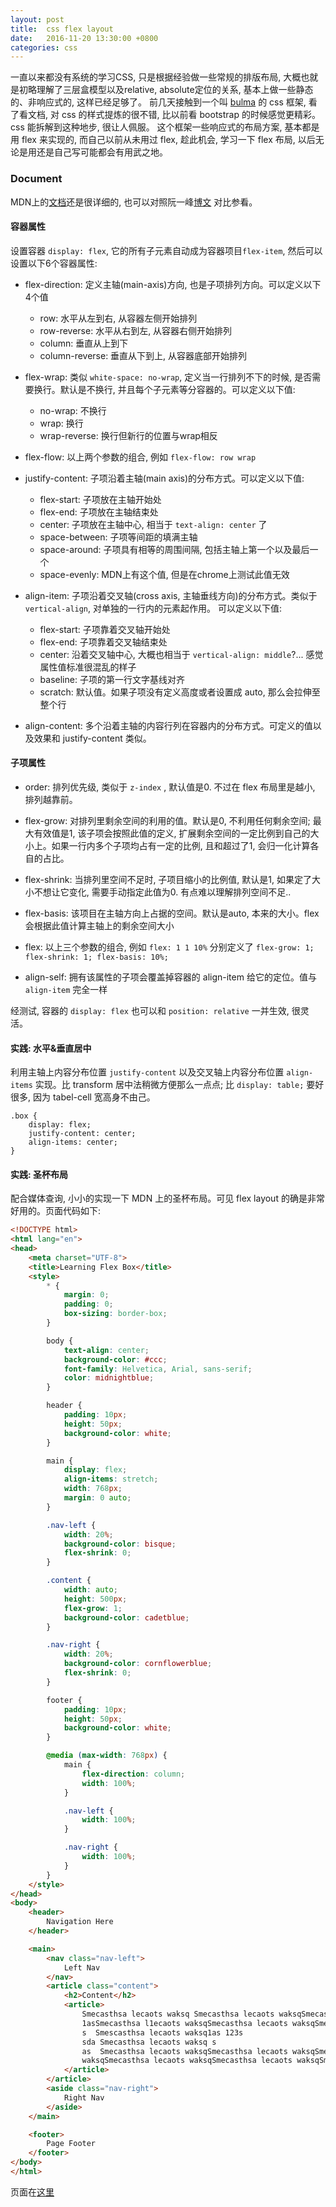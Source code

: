 ```yaml
---
layout: post
title:  css flex layout
date:   2016-11-20 13:30:00 +0800
categories: css
---
```


一直以来都没有系统的学习CSS, 只是根据经验做一些常规的排版布局, 大概也就是初略理解了三层盒模型以及relative, absolute定位的关系, 基本上做一些静态的、非响应式的, 这样已经足够了。
前几天接触到一个叫 [bulma](http://bulma.io/) 的 css 框架, 看了看文档, 对 css 的样式提炼的很不错, 比以前看 bootstrap 的时候感觉更精彩。css 能拆解到这种地步, 很让人佩服。
这个框架一些响应式的布局方案, 基本都是用 flex 来实现的, 而自己以前从未用过 flex, 趁此机会, 学习一下 flex 布局, 以后无论是用还是自己写可能都会有用武之地。

### Document

MDN上的[文档](https://developer.mozilla.org/en-US/docs/Web/CSS/CSS_Flexible_Box_Layout/Using_CSS_flexible_boxes)还是很详细的, 
也可以对照阮一峰[博文](http://www.ruanyifeng.com/blog/2015/07/flex-grammar.html) 对比参看。

#### 容器属性

设置容器 `display: flex`, 它的所有子元素自动成为容器项目`flex-item`, 然后可以设置以下6个容器属性:

- flex-direction: 定义主轴(main-axis)方向, 也是子项排列方向。可以定义以下4个值
    
    - row: 水平从左到右, 从容器左侧开始排列
    - row-reverse: 水平从右到左, 从容器右侧开始排列
    - column: 垂直从上到下
    - column-reverse: 垂直从下到上, 从容器底部开始排列
    
- flex-wrap: 类似 `white-space: no-wrap`, 定义当一行排列不下的时候, 是否需要换行。默认是不换行, 并且每个子元素等分容器的。可以定义以下值:

    - no-wrap: 不换行
    - wrap: 换行
    - wrap-reverse: 换行但新行的位置与wrap相反
    
- flex-flow: 以上两个参数的组合, 例如 `flex-flow: row wrap`

- justify-content: 子项沿着主轴(main axis)的分布方式。可以定义以下值:

    - flex-start: 子项放在主轴开始处
    - flex-end: 子项放在主轴结束处
    - center:  子项放在主轴中心, 相当于 `text-align: center` 了
    - space-between: 子项等间距的填满主轴
    - space-around: 子项具有相等的周围间隔, 包括主轴上第一个以及最后一个
    - space-evenly: MDN上有这个值, 但是在chrome上测试此值无效
    
- align-item: 子项沿着交叉轴(cross axis, 主轴垂线方向)的分布方式。类似于 `vertical-align`, 对单独的一行内的元素起作用。 可以定义以下值: 

    - flex-start: 子项靠着交叉轴开始处
    - flex-end: 子项靠着交叉轴结束处
    - center: 沿着交叉轴中心, 大概也相当于 `vertical-align: middle`?... 感觉属性值标准很混乱的样子
    - baseline: 子项的第一行文字基线对齐
    - scratch: 默认值。如果子项没有定义高度或者设置成 auto, 那么会拉伸至整个行

- align-content: 多个沿着主轴的内容行列在容器内的分布方式。可定义的值以及效果和 justify-content 类似。

#### 子项属性

- order: 排列优先级, 类似于 `z-index` , 默认值是0. 不过在 flex 布局里是越小, 排列越靠前。
    
- flex-grow: 对排列里剩余空间的利用的值。默认是0, 不利用任何剩余空间; 最大有效值是1, 该子项会按照此值的定义, 扩展剩余空间的一定比例到自己的大小上。如果一行内多个子项均占有一定的比例, 且和超过了1, 会归一化计算各自的占比。

- flex-shrink: 当排列里空间不足时, 子项目缩小的比例值, 默认是1, 如果定了大小不想让它变化, 需要手动指定此值为0. 有点难以理解排列空间不足..
 
- flex-basis: 该项目在主轴方向上占据的空间。默认是auto, 本来的大小。flex 会根据此值计算主轴上的剩余空间大小

- flex: 以上三个参数的组合, 例如 `flex: 1 1 10%` 分别定义了 `flex-grow: 1; flex-shrink: 1; flex-basis: 10%;`

- align-self: 拥有该属性的子项会覆盖掉容器的 align-item 给它的定位。值与 `align-item` 完全一样

经测试, 容器的 `display: flex` 也可以和 `position: relative` 一并生效, 很灵活。

#### 实践: 水平&垂直居中

利用主轴上内容分布位置 `justify-content` 以及交叉轴上内容分布位置 `align-items` 实现。比 transform 居中法稍微方便那么一点点; 比 `display: table;` 要好很多, 因为 tabel-cell 宽高身不由己。

```style
.box {
    display: flex;
    justify-content: center;
    align-items: center;
}
```

#### 实践: 圣杯布局

配合媒体查询, 小小的实现一下 MDN 上的圣杯布局。可见 flex layout 的确是非常好用的。页面代码如下:

```html
<!DOCTYPE html>
<html lang="en">
<head>
    <meta charset="UTF-8">
    <title>Learning Flex Box</title>
    <style>
        * {
            margin: 0;
            padding: 0;
            box-sizing: border-box;
        }

        body {
            text-align: center;
            background-color: #ccc;
            font-family: Helvetica, Arial, sans-serif;
            color: midnightblue;
        }

        header {
            padding: 10px;
            height: 50px;
            background-color: white;
        }

        main {
            display: flex;
            align-items: stretch;
            width: 768px;
            margin: 0 auto;
        }

        .nav-left {
            width: 20%;
            background-color: bisque;
            flex-shrink: 0;
        }

        .content {
            width: auto;
            height: 500px;
            flex-grow: 1;
            background-color: cadetblue;
        }

        .nav-right {
            width: 20%;
            background-color: cornflowerblue;
            flex-shrink: 0;
        }

        footer {
            padding: 10px;
            height: 50px;
            background-color: white;
        }

        @media (max-width: 768px) {
            main {
                flex-direction: column;
                width: 100%;
            }

            .nav-left {
                width: 100%;
            }

            .nav-right {
                width: 100%;
            }
        }
    </style>
</head>
<body>
    <header>
        Navigation Here
    </header>

    <main>
        <nav class="nav-left">
            Left Nav
        </nav>
        <article class="content">
            <h2>Content</h2>
            <article>
                Smecasthsa lecaots waksq Smecasthsa lecaots waksqSmecasthsa lecaots waksqSmecasthsa lecaots waksqSmecasthsa lecaots waksqSmecasthsa lecaots
                1asSmecasthsa l1ecaots waksqSmecasthsa lecaots waksqSmecasthsa lecaots waksq
                s  Smescasthsa lecaots waksq1as 123s
                sda Smecasthsa lecaots waksq s
                as  Smecasthsa lecaots waksqSmecasthsa lecaots waksqSmecasthsa lecaots waksqSmecasthsa lecaots waksq
                waksqSmecasthsa lecaots waksqSmecasthsa lecaots waksqSmecasthsa lecaots waksqSmecasthsa lecaots waksq
            </article>
        </article>
        <aside class="nav-right">
            Right Nav
        </aside>
    </main>

    <footer>
        Page Footer
    </footer>
</body>
</html>
```

页面在[这里](/static/holy-grail-by-flex-layout.html)